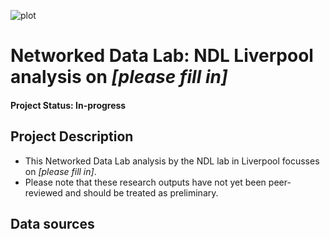 ![plot](https://github.com/tom-prendergast-thf/NDL_Unpaid_Carers_CM/blob/main/ndlbanner.png)

# Networked Data Lab: NDL Liverpool analysis on *[please fill in]*

#### Project Status: In-progress

## Project Description

- This Networked Data Lab analysis by the NDL lab in Liverpool focusses on *[please fill in]*.
- Please note that these research outputs have not yet been peer-reviewed and should be treated as preliminary.

## Data sources
